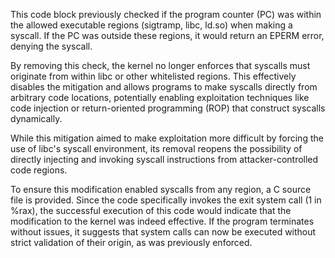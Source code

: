 This code block previously checked if the program counter (PC) was within the allowed executable regions (sigtramp, libc, ld.so) when making a syscall. If the PC was outside these regions, it would return an EPERM error, denying the syscall.

By removing this check, the kernel no longer enforces that syscalls must originate from within libc or other whitelisted regions. This effectively disables the mitigation and allows programs to make syscalls directly from arbitrary code locations, potentially enabling exploitation techniques like code injection or return-oriented programming (ROP) that construct syscalls dynamically.

While this mitigation aimed to make exploitation more difficult by forcing the use of libc's syscall environment, its removal reopens the possibility of directly injecting and invoking syscall instructions from attacker-controlled code regions.

To ensure this modification enabled syscalls from any region, a C source file is provided. Since the code specifically invokes the exit system call (1 in %rax), the successful execution of this code would indicate that the modification to the kernel was indeed effective. If the program terminates without issues, it suggests that system calls can now be executed without strict validation of their origin, as was previously enforced.
